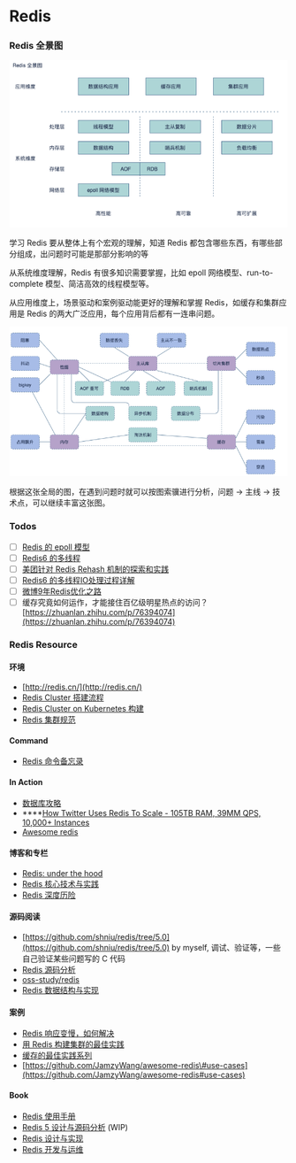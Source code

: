 # Redis

### Redis 全景图

![](../../.gitbook/assets/image%20%2859%29.png)

学习 Redis 要从整体上有个宏观的理解，知道 Redis 都包含哪些东西，有哪些部分组成，出问题时可能是那部分影响的等

从系统维度理解，Redis 有很多知识需要掌握，比如 epoll 网络模型、run-to-complete 模型、简洁高效的线程模型等。

从应用维度上，场景驱动和案例驱动能更好的理解和掌握 Redis，如缓存和集群应用是 Redis 的两大广泛应用，每个应用背后都有一连串问题。

![](../../.gitbook/assets/image%20%2858%29.png)

根据这张全局的图，在遇到问题时就可以按图索骥进行分析，问题 -&gt; 主线 -&gt; 技术点，可以继续丰富这张图。

### Todos

* [ ] [Redis 的 epoll 模型](https://xie.infoq.cn/article/628ae27da9ccb37d2900e8ef4)
* [ ] [Redis6 的多线程](https://xie.infoq.cn/article/91ab6a27e9bca957cab2d1819)
* [ ] [美团针对 Redis Rehash 机制的探索和实践](https://www.cnblogs.com/meituantech/p/9376472.html)
* [ ] [Redis6 的多线程IO处理过程详解](https://zhuanlan.zhihu.com/p/144805500)
* [ ] [微博9年Redis优化之路](https://www.infoq.cn/article/bpdipUY0QM4ilMZbjbS1)
* [ ] 缓存究竟如何运作，才能接住百亿级明星热点的访问？[https://zhuanlan.zhihu.com/p/76394074](https://zhuanlan.zhihu.com/p/76394074)

### Redis Resource

#### 环境

* [http://redis.cn/](http://redis.cn/)
* [Redis Cluster 搭建流程](https://github.com/shniu/cloud-native-infrastructure/tree/master/middleware/redis-cluster)
* [Redis Cluster on Kubernetes 构建](https://github.com/shniu/cloud-native-infrastructure/tree/master/minikube-dev-env/resources/redis-cluster)
* [Redis 集群规范](http://redis.cn/topics/cluster-spec.html)

#### Command

* [Redis 命令备忘录](https://cheatography.com/tasjaevan/cheat-sheets/redis/)

#### In Action

* [数据库攻略](https://time.geekbang.org/column/article/10301)
* \*\*\*\*[How Twitter Uses Redis To Scale - 105TB RAM, 39MM QPS, 10,000+ Instances ](http://highscalability.com/blog/2014/9/8/how-twitter-uses-redis-to-scale-105tb-ram-39mm-qps-10000-ins.html)
* [Awesome redis](https://github.com/JamzyWang/awesome-redis)

#### 博客和专栏

* [Redis: under the hood](https://www.pauladamsmith.com/articles/redis-under-the-hood.html#redis-under-the-hood)
* [Redis 核心技术与实践](https://time.geekbang.org/column/article/268247)
* [Redis 深度历险](https://juejin.cn/book/6844733724618129422/section/6844733724660072461)

#### 源码阅读

* [https://github.com/shniu/redis/tree/5.0](https://github.com/shniu/redis/tree/5.0) by myself, 调试、验证等，一些自己验证某些问题写的 C 代码
* [Redis 源码分析](http://bbs.redis.cn/forum.php?mod=viewthread&tid=545)
* [oss-study/redis](https://github.com/oss-study/redis)
* [Redis 数据结构与实现](https://wingsxdu.com/post/database/redis/struct/#gsc.tab=0)

#### 案例

* [Redis 响应变慢，如何解决](https://time.geekbang.org/column/article/78984)
* [用 Redis 构建集群的最佳实践](https://time.geekbang.org/column/article/217590)
* [缓存的最佳实践系列](https://time.geekbang.org/column/article/149899)
* [https://github.com/JamzyWang/awesome-redis\#use-cases](https://github.com/JamzyWang/awesome-redis#use-cases)

#### Book

* [Redis 使用手册](https://weread.qq.com/web/reader/75732070719551157574079)
* [Redis 5 设计与源码分析](https://weread.qq.com/web/reader/d36322207190b923d368a9akc81322c012c81e728d9d180)   \(WIP\)
* [Redis 设计与实现](https://weread.qq.com/web/reader/d35323e0597db0d35bd957bkc81322c012c81e728d9d180)
* [Redis 开发与运维](https://weread.qq.com/web/reader/439327a0811e1aa5dg0166fd)



